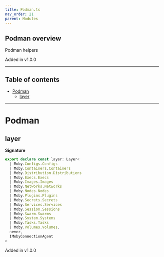 ```yaml
---
title: Podman.ts
nav_order: 21
parent: Modules
---
```


## Podman overview

Podman helpers

Added in v1.0.0

---

<h2 class="text-delta">Table of contents</h2>

- [Podman](#podman)
  - [layer](#layer)

---

# Podman

## layer

**Signature**

```ts
export declare const layer: Layer<
  | Moby.Configs.Configs
  | Moby.Containers.Containers
  | Moby.Distribution.Distributions
  | Moby.Execs.Execs
  | Moby.Images.Images
  | Moby.Networks.Networks
  | Moby.Nodes.Nodes
  | Moby.Plugins.Plugins
  | Moby.Secrets.Secrets
  | Moby.Services.Services
  | Moby.Session.Sessions
  | Moby.Swarm.Swarms
  | Moby.System.Systems
  | Moby.Tasks.Tasks
  | Moby.Volumes.Volumes,
  never,
  IMobyConnectionAgent
>
```

Added in v1.0.0

